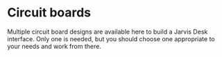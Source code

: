 # Circuit boards

Multiple circuit board designs are available here to build a Jarvis Desk interface.  Only one is needed, but you should
choose one appropriate to your needs and work from there.
